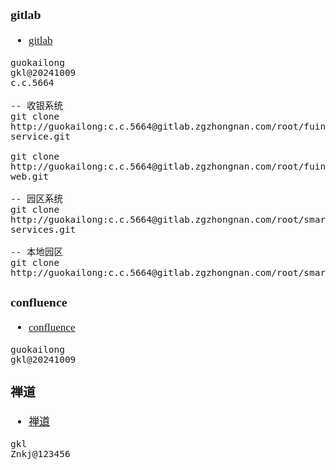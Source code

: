 <span  style="font-family: Simsun,serif; font-size: 17px; ">

### gitlab

- [gitlab](https://gitlab.zgzhongnan.com)

~~~
guokailong
gkl@20241009
c.c.5664
~~~

~~~shell
-- 收银系统
git clone http://guokailong:c.c.5664@gitlab.zgzhongnan.com/root/fuintadmin-service.git

git clone http://guokailong:c.c.5664@gitlab.zgzhongnan.com/root/fuintadmin-web.git

-- 园区系统
git clone http://guokailong:c.c.5664@gitlab.zgzhongnan.com/root/smartparkcloud-services.git

-- 本地园区
git clone http://guokailong:c.c.5664@gitlab.zgzhongnan.com/root/smartparklocal.git
~~~

### confluence

- [confluence](http://cf.zgzhongnan.com:8090)

~~~
guokailong
gkl@20241009
~~~

### 禅道

- [禅道](https://zentao.zgzhongnan.com/my.html)

~~~
gkl
Znkj@123456
~~~

</span>